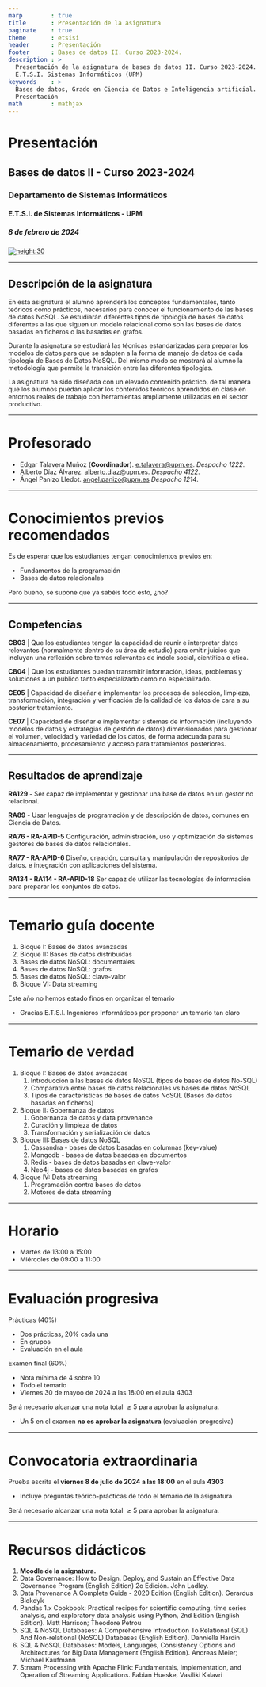 ```yaml
---
marp        : true
title       : Presentación de la asignatura
paginate    : true
theme       : etsisi
header      : Presentación
footer      : Bases de datos II. Curso 2023-2024.
description : >
  Presentación de la asignatura de bases de datos II. Curso 2023-2024.
  E.T.S.I. Sistemas Informáticos (UPM)
keywords    : >
  Bases de datos, Grado en Ciencia de Datos e Inteligencia artificial.
  Presentación
math        : mathjax
---
```


<!-- _class: titlepage -->

# Presentación

## Bases de datos II - Curso 2023-2024

### Departamento de Sistemas Informáticos

#### E.T.S.I. de Sistemas Informáticos - UPM

##### 8 de febrero de 2024

[![height:30](https://mirrors.creativecommons.org/presskit/buttons/80x15/svg/by-nc-sa.svg)](https://creativecommons.org/licenses/by-nc-sa/4.0/)

---

<style scoped>
li { font-size: 0.8rem; }
p { font-size: 0.8rem; }
</style>

## Descripción de la asignatura

En esta asignatura el alumno aprenderá los conceptos fundamentales, tanto teóricos como prácticos, necesarios para conocer el funcionamiento de las bases de datos NoSQL. Se estudiarán diferentes tipos de tipología de bases de datos diferentes a las que siguen un modelo relacional como son las bases de datos basadas en ficheros o las basadas en grafos.

Durante la asignatura se estudiará las técnicas estandarizadas para preparar los modelos de datos para que se adapten a la forma de manejo de datos de cada tipología de Bases de Datos NoSQL. Del mismo modo se mostrará al alumno la metodología que permite la transición entre las diferentes tipologías.

La asignatura ha sido diseñada con un elevado contenido práctico, de tal manera que los alumnos puedan aplicar los contenidos teóricos aprendidos en clase en entornos reales de trabajo con herramientas ampliamente utilizadas en el sector productivo.

---

# Profesorado

- Edgar Talavera Muñoz (**Coordinador**). <e.talavera@upm.es>. *Despacho 1222*.
- Alberto Díaz Álvarez. <alberto.diaz@upm.es>. *Despacho 4122*.
- Ángel Panizo Lledot. <angel.panizo@upm.es> *Despacho 1214*.

---

# Conocimientos previos recomendados

Es de esperar que los estudiantes tengan conocimientos previos en:

- Fundamentos de la programación
- Bases de datos relacionales

Pero bueno, se supone que ya sabéis todo esto, ¿no?

---

## Competencias

**CB03** |  Que los estudiantes tengan la capacidad de reunir e interpretar datos relevantes (normalmente dentro de su área de estudio) para emitir juicios que incluyan una reflexión sobre temas relevantes de índole social, científica o ética.

**CB04** | Que los estudiantes puedan transmitir información, ideas, problemas y soluciones a un público tanto especializado como no especializado.

**CE05** | Capacidad de diseñar e implementar los procesos de selección, limpieza, transformación, integración y verificación de la calidad de los datos de cara a su posterior tratamiento.

**CE07** | Capacidad de diseñar e implementar sistemas de información (incluyendo modelos de datos y estrategias de gestión de datos) dimensionados para gestionar el volumen, velocidad y variedad de los datos, de forma adecuada para su almacenamiento, procesamiento y acceso para tratamientos posteriores.

---

## Resultados de aprendizaje

**RA129** - Ser capaz de implementar y gestionar una base de datos en un gestor no relacional.

**RA89** - Usar lenguajes de programación y de descripción de datos, comunes en Ciencia de Datos.

**RA76 - RA-APID-5** Configuración, administración, uso y optimización de sistemas gestores de bases de datos relacionales.

**RA77 - RA-APID-6** Diseño, creación, consulta y manipulación de repositorios de datos, e integración con aplicaciones del sistema.

**RA134 - RA114 - RA-APID-18** Ser capaz de utilizar las tecnologías de información para preparar los conjuntos de datos.

---

# Temario guía docente

1. Bloque I: Bases de datos avanzadas
2. Bloque II: Bases de datos distribuidas
3. Bases de datos NoSQL: documentales
4. Bases de datos NoSQL: grafos
5. Bases de datos NoSQL: clave-valor
6. Bloque VI: Data streaming

Este año no hemos estado finos en organizar el temario

- Gracias E.T.S.I. Ingenieros Informáticos por proponer un temario tan claro

---

# Temario de verdad

1. Bloque I: Bases de datos avanzadas
   1. Introducción a las bases de datos NoSQL (tipos de bases de datos No-SQL)
   2. Comparativa entre bases de datos relacionales vs bases de datos NoSQL
   3. Tipos de características de bases de datos NoSQL (Bases de datos basadas en ficheros)
2. Bloque II: Gobernanza de datos
   1. Gobernanza de datos y data provenance
   2. Curación y limpieza de datos
   3. Transformación y serialización de datos
3. Bloque III: Bases de datos NoSQL
   1. Cassandra - bases de datos basadas en columnas (key-value)
   2. Mongodb - bases de datos basadas en documentos
   3. Redis - bases de datos basadas en clave-valor
   4. Neo4j - bases de datos basadas en grafos
4. Bloque IV: Data streaming
   1. Programación contra bases de datos
   2. Motores de data streaming

---

# Horario

- Martes de 13:00 a 15:00
- Miércoles de 09:00 a 11:00

---

# Evaluación progresiva

Prácticas (40%)

- Dos prácticas, 20% cada una
- En grupos
- Evaluación en el aula

Examen final (60%)

- Nota mínima de 4 sobre 10
- Todo el temario
- Viernes 30 de mayoo de 2024 a las 18:00 en el aula 4303

Será necesario alcanzar una nota total $\ge 5$ para aprobar la asignatura.

- Un 5 en el examen **no es aprobar la asignatura** (evaluación progresiva)

---

# Convocatoria extraordinaria

Prueba escrita el **viernes 8 de julio de 2024 a las 18:00** en el aula **4303**

- Incluye preguntas teórico-prácticas de todo el temario de la asignatura

Será necesario alcanzar una nota total $\ge 5$ para aprobar la asignatura.

---

# Recursos didácticos

1. **Moodle de la asignatura.**
2. Data Governance: How to Design, Deploy, and Sustain an Effective Data Governance Program (English Edition) 2o Edición. John Ladley.
3. Data Provenance A Complete Guide - 2020 Edition (English Edition). Gerardus Blokdyk
4. Pandas 1.x Cookbook: Practical recipes for scientific computing, time series analysis, and  exploratory data analysis using Python, 2nd Edition (English Edition). Matt Harrison; Theodore Petrou
5. SQL & NoSQL Databases: A Comprehensive Introduction To Relational (SQL) And Non-relational (NoSQL) Databases (English Edition). Danniella Hardin
6. SQL & NoSQL Databases: Models, Languages, Consistency Options and Architectures for Big Data Management (English Edition). Andreas Meier; Michael Kaufmann
7. Stream Processing with Apache Flink: Fundamentals, Implementation, and Operation of Streaming Applications. Fabian Hueske, Vasiliki Kalavri
